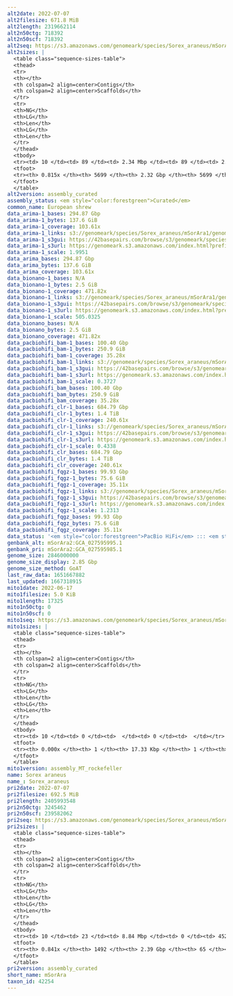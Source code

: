 ```yaml
---
alt2date: 2022-07-07
alt2filesize: 671.8 MiB
alt2length: 2319662114
alt2n50ctg: 718392
alt2n50scf: 718392
alt2seq: https://s3.amazonaws.com/genomeark/species/Sorex_araneus/mSorAra2/assembly_curated/mSorAra2.alt.cur.20220707.fasta.gz
alt2sizes: |
  <table class="sequence-sizes-table">
  <thead>
  <tr>
  <th></th>
  <th colspan=2 align=center>Contigs</th>
  <th colspan=2 align=center>Scaffolds</th>
  </tr>
  <tr>
  <th>NG</th>
  <th>LG</th>
  <th>Len</th>
  <th>LG</th>
  <th>Len</th>
  </tr>
  </thead>
  <tbody>
  <tr><td> 10 </td><td> 89 </td><td> 2.34 Mbp </td><td> 89 </td><td> 2.34 Mbp </td></tr>  <tr><td> 20 </td><td> 231 </td><td> 1.72 Mbp </td><td> 231 </td><td> 1.72 Mbp </td></tr>  <tr><td> 30 </td><td> 423 </td><td> 1.30 Mbp </td><td> 423 </td><td> 1.30 Mbp </td></tr>  <tr><td> 40 </td><td> 681 </td><td> 0.95 Mbp </td><td> 681 </td><td> 0.95 Mbp </td></tr>  <tr style="background-color:#cccccc;"><td> 50 </td><td> 1025 </td><td> 0.72 Mbp </td><td> 1025 </td><td> 0.72 Mbp </td></tr>  <tr><td> 60 </td><td> 1496 </td><td> 0.51 Mbp </td><td> 1496 </td><td> 0.51 Mbp </td></tr>  <tr><td> 70 </td><td> 2232 </td><td> 292.05 Kbp </td><td> 2232 </td><td> 292.05 Kbp </td></tr>  <tr><td> 80 </td><td> 4176 </td><td> 48.61 Kbp </td><td> 4176 </td><td> 48.61 Kbp </td></tr>  <tr><td> 90 </td><td> 0 </td><td>  </td><td> 0 </td><td>  </td></tr>  <tr><td> 100 </td><td> 0 </td><td>  </td><td> 0 </td><td>  </td></tr>  </tbody>
  <tfoot>
  <tr><th> 0.815x </th><th> 5699 </th><th> 2.32 Gbp </th><th> 5699 </th><th> 2.32 Gbp </th></tr>
  </tfoot>
  </table>
alt2version: assembly_curated
assembly_status: <em style="color:forestgreen">Curated</em>
common_name: European shrew
data_arima-1_bases: 294.87 Gbp
data_arima-1_bytes: 137.6 GiB
data_arima-1_coverage: 103.61x
data_arima-1_links: s3://genomeark/species/Sorex_araneus/mSorAra1/genomic_data/arima/<br>
data_arima-1_s3gui: https://42basepairs.com/browse/s3/genomeark/species/Sorex_araneus/mSorAra1/genomic_data/arima/
data_arima-1_s3url: https://genomeark.s3.amazonaws.com/index.html?prefix=species/Sorex_araneus/mSorAra1/genomic_data/arima/
data_arima-1_scale: 1.9951
data_arima_bases: 294.87 Gbp
data_arima_bytes: 137.6 GiB
data_arima_coverage: 103.61x
data_bionano-1_bases: N/A
data_bionano-1_bytes: 2.5 GiB
data_bionano-1_coverage: 471.82x
data_bionano-1_links: s3://genomeark/species/Sorex_araneus/mSorAra1/genomic_data/bionano/<br>
data_bionano-1_s3gui: https://42basepairs.com/browse/s3/genomeark/species/Sorex_araneus/mSorAra1/genomic_data/bionano/
data_bionano-1_s3url: https://genomeark.s3.amazonaws.com/index.html?prefix=species/Sorex_araneus/mSorAra1/genomic_data/bionano/
data_bionano-1_scale: 505.0325
data_bionano_bases: N/A
data_bionano_bytes: 2.5 GiB
data_bionano_coverage: 471.82x
data_pacbiohifi_bam-1_bases: 100.40 Gbp
data_pacbiohifi_bam-1_bytes: 250.9 GiB
data_pacbiohifi_bam-1_coverage: 35.28x
data_pacbiohifi_bam-1_links: s3://genomeark/species/Sorex_araneus/mSorAra1/genomic_data/pacbio_hifi/<br>
data_pacbiohifi_bam-1_s3gui: https://42basepairs.com/browse/s3/genomeark/species/Sorex_araneus/mSorAra1/genomic_data/pacbio_hifi/
data_pacbiohifi_bam-1_s3url: https://genomeark.s3.amazonaws.com/index.html?prefix=species/Sorex_araneus/mSorAra1/genomic_data/pacbio_hifi/
data_pacbiohifi_bam-1_scale: 0.3727
data_pacbiohifi_bam_bases: 100.40 Gbp
data_pacbiohifi_bam_bytes: 250.9 GiB
data_pacbiohifi_bam_coverage: 35.28x
data_pacbiohifi_clr-1_bases: 684.79 Gbp
data_pacbiohifi_clr-1_bytes: 1.4 TiB
data_pacbiohifi_clr-1_coverage: 240.61x
data_pacbiohifi_clr-1_links: s3://genomeark/species/Sorex_araneus/mSorAra1/genomic_data/pacbio_hifi/<br>
data_pacbiohifi_clr-1_s3gui: https://42basepairs.com/browse/s3/genomeark/species/Sorex_araneus/mSorAra1/genomic_data/pacbio_hifi/
data_pacbiohifi_clr-1_s3url: https://genomeark.s3.amazonaws.com/index.html?prefix=species/Sorex_araneus/mSorAra1/genomic_data/pacbio_hifi/
data_pacbiohifi_clr-1_scale: 0.4338
data_pacbiohifi_clr_bases: 684.79 Gbp
data_pacbiohifi_clr_bytes: 1.4 TiB
data_pacbiohifi_clr_coverage: 240.61x
data_pacbiohifi_fqgz-1_bases: 99.93 Gbp
data_pacbiohifi_fqgz-1_bytes: 75.6 GiB
data_pacbiohifi_fqgz-1_coverage: 35.11x
data_pacbiohifi_fqgz-1_links: s3://genomeark/species/Sorex_araneus/mSorAra1/genomic_data/pacbio_hifi/<br>
data_pacbiohifi_fqgz-1_s3gui: https://42basepairs.com/browse/s3/genomeark/species/Sorex_araneus/mSorAra1/genomic_data/pacbio_hifi/
data_pacbiohifi_fqgz-1_s3url: https://genomeark.s3.amazonaws.com/index.html?prefix=species/Sorex_araneus/mSorAra1/genomic_data/pacbio_hifi/
data_pacbiohifi_fqgz-1_scale: 1.2313
data_pacbiohifi_fqgz_bases: 99.93 Gbp
data_pacbiohifi_fqgz_bytes: 75.6 GiB
data_pacbiohifi_fqgz_coverage: 35.11x
data_status: '<em style="color:forestgreen">PacBio HiFi</em> ::: <em style="color:forestgreen">Arima</em>'
genbank_alt: mSorAra2:GCA_027595995.1
genbank_pri: mSorAra2:GCA_027595985.1
genome_size: 2846000000
genome_size_display: 2.85 Gbp
genome_size_method: GoAT
last_raw_data: 1651667882
last_updated: 1667318915
mito1date: 2022-06-17
mito1filesize: 5.0 KiB
mito1length: 17325
mito1n50ctg: 0
mito1n50scf: 0
mito1seq: https://s3.amazonaws.com/genomeark/species/Sorex_araneus/mSorAra1/assembly_MT_rockefeller/mSorAra1.MT.20220617.fasta.gz
mito1sizes: |
  <table class="sequence-sizes-table">
  <thead>
  <tr>
  <th></th>
  <th colspan=2 align=center>Contigs</th>
  <th colspan=2 align=center>Scaffolds</th>
  </tr>
  <tr>
  <th>NG</th>
  <th>LG</th>
  <th>Len</th>
  <th>LG</th>
  <th>Len</th>
  </tr>
  </thead>
  <tbody>
  <tr><td> 10 </td><td> 0 </td><td>  </td><td> 0 </td><td>  </td></tr>  <tr><td> 20 </td><td> 0 </td><td>  </td><td> 0 </td><td>  </td></tr>  <tr><td> 30 </td><td> 0 </td><td>  </td><td> 0 </td><td>  </td></tr>  <tr><td> 40 </td><td> 0 </td><td>  </td><td> 0 </td><td>  </td></tr>  <tr style="background-color:#cccccc;"><td> 50 </td><td> 0 </td><td style="background-color:#ff8888;">  </td><td> 0 </td><td style="background-color:#ff8888;">  </td></tr>  <tr><td> 60 </td><td> 0 </td><td>  </td><td> 0 </td><td>  </td></tr>  <tr><td> 70 </td><td> 0 </td><td>  </td><td> 0 </td><td>  </td></tr>  <tr><td> 80 </td><td> 0 </td><td>  </td><td> 0 </td><td>  </td></tr>  <tr><td> 90 </td><td> 0 </td><td>  </td><td> 0 </td><td>  </td></tr>  <tr><td> 100 </td><td> 0 </td><td>  </td><td> 0 </td><td>  </td></tr>  </tbody>
  <tfoot>
  <tr><th> 0.000x </th><th> 1 </th><th> 17.33 Kbp </th><th> 1 </th><th> 17.33 Kbp </th></tr>
  </tfoot>
  </table>
mito1version: assembly_MT_rockefeller
name: Sorex araneus
name_: Sorex_araneus
pri2date: 2022-07-07
pri2filesize: 692.5 MiB
pri2length: 2405993548
pri2n50ctg: 3245462
pri2n50scf: 239582062
pri2seq: https://s3.amazonaws.com/genomeark/species/Sorex_araneus/mSorAra2/assembly_curated/mSorAra2.pri.cur.20220707.fasta.gz
pri2sizes: |
  <table class="sequence-sizes-table">
  <thead>
  <tr>
  <th></th>
  <th colspan=2 align=center>Contigs</th>
  <th colspan=2 align=center>Scaffolds</th>
  </tr>
  <tr>
  <th>NG</th>
  <th>LG</th>
  <th>Len</th>
  <th>LG</th>
  <th>Len</th>
  </tr>
  </thead>
  <tbody>
  <tr><td> 10 </td><td> 23 </td><td> 8.84 Mbp </td><td> 0 </td><td> 452.70 Mbp </td></tr>  <tr><td> 20 </td><td> 60 </td><td> 6.69 Mbp </td><td> 1 </td><td> 381.07 Mbp </td></tr>  <tr><td> 30 </td><td> 107 </td><td> 5.40 Mbp </td><td> 2 </td><td> 374.36 Mbp </td></tr>  <tr><td> 40 </td><td> 166 </td><td> 4.19 Mbp </td><td> 2 </td><td> 374.36 Mbp </td></tr>  <tr style="background-color:#cccccc;"><td> 50 </td><td> 243 </td><td style="background-color:#88ff88;"> 3.25 Mbp </td><td> 3 </td><td style="background-color:#88ff88;"> 239.58 Mbp </td></tr>  <tr><td> 60 </td><td> 347 </td><td> 2.26 Mbp </td><td> 5 </td><td> 216.57 Mbp </td></tr>  <tr><td> 70 </td><td> 508 </td><td> 1.35 Mbp </td><td> 6 </td><td> 169.03 Mbp </td></tr>  <tr><td> 80 </td><td> 836 </td><td> 491.18 Kbp </td><td> 10 </td><td> 67.95 Mbp </td></tr>  <tr><td> 90 </td><td> 0 </td><td>  </td><td> 0 </td><td>  </td></tr>  <tr><td> 100 </td><td> 0 </td><td>  </td><td> 0 </td><td>  </td></tr>  </tbody>
  <tfoot>
  <tr><th> 0.841x </th><th> 1492 </th><th> 2.39 Gbp </th><th> 65 </th><th> 2.41 Gbp </th></tr>
  </tfoot>
  </table>
pri2version: assembly_curated
short_name: mSorAra
taxon_id: 42254
---
```

